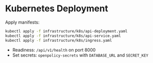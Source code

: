 # Kubernetes Deployment

Apply manifests:
```bash
kubectl apply -f infrastructure/k8s/api-deployment.yaml
kubectl apply -f infrastructure/k8s/api-service.yaml
kubectl apply -f infrastructure/k8s/ingress.yaml
```

- Readiness: `/api/v1/health` on port 8000
- Set secrets: `openpolicy-secrets` with `DATABASE_URL` and `SECRET_KEY`